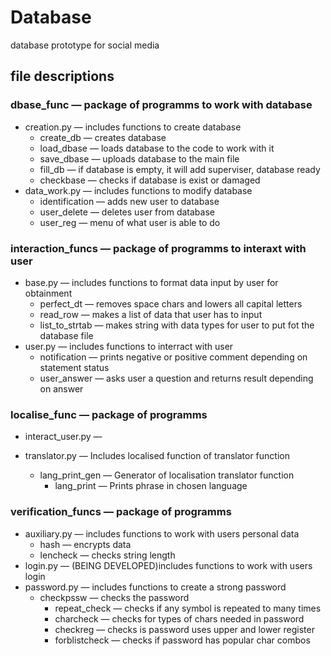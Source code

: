 # Database
database prototype for social media


## file descriptions
### dbase_func — package of programms to work with database
- creation.py — includes functions to create database
    - create_db — creates database
    + load_dbase — loads database to the code to work with it
    * save_dbase — uploads database to the main file
    - fill_db — if database is empty, it will add superviser, database ready
    - checkbase — checks if database is exist or damaged
- data_work.py — includes functions to modify database
    - identification — adds new user to database
    - user_delete — deletes user from database
    - user_reg — menu of what user is able to do
### interaction_funcs — package of programms to interaxt with user
- base.py — includes functions to format data input by user for obtainment
    - perfect_dt — removes space chars and lowers all capital letters
    - read_row — makes a list of data that user has to input
    - list_to_strtab — makes string with data types for user to put fot the database file
- user.py — includes functions to interract with user
    - notification — prints negative or positive comment depending on statement status
    - user_answer — asks user a question and returns result depending on answer
### localise_func — package of programms
- interact_user.py —

- translator.py — Includes localised function of translator function
    - lang_print_gen — Generator of localisation translator function
        - lang_print — Prints phrase in chosen language
### verification_funcs — package of programms
- auxiliary.py — includes functions to work with users personal data
    - hash — encrypts data
    - lencheck — checks string length
- login.py — (BEING DEVELOPED)includes functions to work with users login
- password.py — includes functions to create a strong password
    - checkpssw — checks the password
        - repeat_check — checks if any symbol is repeated to many times
        - charcheck — checks for types of chars needed in password
        - checkreg — checks is password uses upper and lower register
        - forblistcheck — checks if password has popular char combos